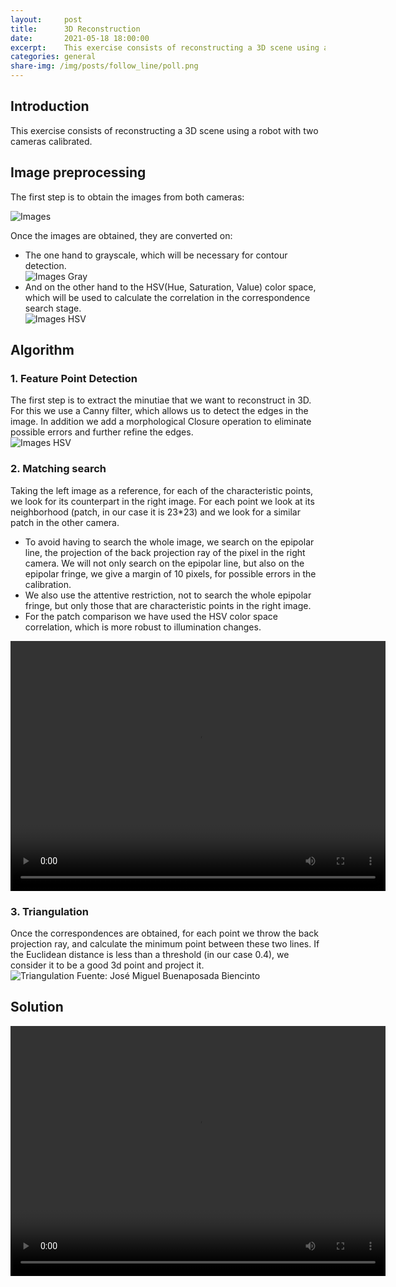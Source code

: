 ```yaml
---
layout:     post
title:      3D Reconstruction
date:       2021-05-18 18:00:00
excerpt:    This exercise consists of reconstructing a 3D scene using a robot with two cameras.
categories: general
share-img: /img/posts/follow_line/poll.png
---
```

## Introduction
This exercise consists of reconstructing a 3D scene using a robot with two cameras calibrated.   
## Image preprocessing

The first step is to obtain the images from both cameras:

![Images](/MUVA-Vision-Robotica/img/posts/3d-reconstruction/imagenes.png)   

Once the images are obtained, they are converted on: 
   - The one hand to grayscale, which will be necessary for contour detection.    
        ![Images Gray](/MUVA-Vision-Robotica/img/posts/3d-reconstruction/gray.png)   
   - And on the other hand to the HSV(Hue, Saturation, Value) color space, which will be used to calculate the correlation in the correspondence search stage.           
        ![Images HSV](/MUVA-Vision-Robotica/img/posts/3d-reconstruction/hsv.png)   
        
## Algorithm   

### 1. Feature Point Detection
The first step is to extract the minutiae that we want to reconstruct in 3D. For this we use a Canny filter, which allows us to detect the edges in the image. In addition we add a morphological Closure operation to eliminate possible errors and further refine the edges.    
![Images HSV](/MUVA-Vision-Robotica/img/posts/3d-reconstruction/canny.png)    

### 2. Matching search
Taking the left image as a reference, for each of the characteristic points, we look for its counterpart in the right image. For each point we look at its neighborhood (patch, in our case it is 23*23) and we look for a similar patch in the other camera.    
- To avoid having to search the whole image, we search on the epipolar line, the projection of the back projection ray of the pixel in the right camera. We will not only search on the epipolar line, but also on the epipolar fringe, we give a margin of 10 pixels, for possible errors in the calibration.     
- We also use the attentive restriction, not to search the whole epipolar fringe, but only those that are characteristic points in the right image.   
- For the patch comparison we have used the HSV color space correlation, which is more robust to illumination changes.    
<div style="text-align: center">
    <video width="600px" height="400px" controls preload> 
        <source src="/MUVA-Vision-Robotica/img/posts/3d-reconstruction/macthcing_video.mp4"></source> 
    </video>
</div>

### 3. Triangulation
Once the correspondences are obtained, for each point we throw the back projection ray, and calculate the minimum point between these two lines. If the Euclidean distance is less than a threshold (in our case 0.4), we consider it to be a good 3d point and project it.    
![Triangulation](/MUVA-Vision-Robotica/img/posts/3d-reconstruction/proyeccion.png)
                Fuente: José Miguel Buenaposada Biencinto       

## Solution   
<div style="text-align: center">
    <video width="600px" height="400px" controls preload> 
        <source src="/MUVA-Vision-Robotica/img/posts/3d-reconstruction/3d_reconstruction_video.mp4"></source> 
    </video>
</div>